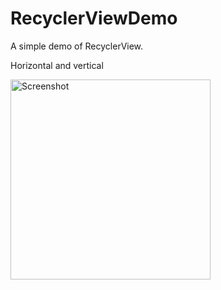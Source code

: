 RecyclerViewDemo
================

A simple demo of RecyclerView.  

Horizontal and vertical

<p>
   <img src="https://raw.githubusercontent.com/baoyongzhang/RecyclerViewDemo/master/screenshot.png" width="320" alt="Screenshot"/>
</p>
